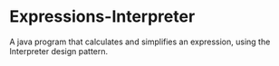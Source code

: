 # Expressions-Interpreter

A  java program that calculates and simplifies an expression, using the Interpreter design pattern.
